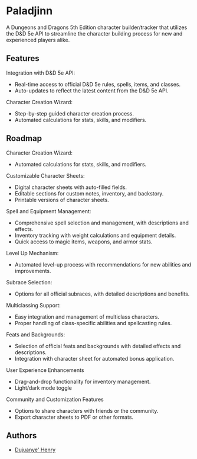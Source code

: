 
# Paladjinn
A Dungeons and Dragons 5th Edition character builder/tracker that utilizes the D&D 5e API to streamline the character building process for new and experienced players alike.


## Features

Integration with D&D 5e API:
- Real-time access to official D&D 5e rules, spells, items, and classes.
- Auto-updates to reflect the latest content from the D&D 5e API.

Character Creation Wizard:
- Step-by-step guided character creation process.
- Automated calculations for stats, skills, and modifiers.



## Roadmap
Character Creation Wizard:
- Automated calculations for stats, skills, and modifiers.

Customizable Character Sheets:
- Digital character sheets with auto-filled fields. 
- Editable sections for custom notes, inventory, and backstory.
- Printable versions of character sheets.

Spell and Equipment Management:
- Comprehensive spell selection and management, with descriptions and effects.
- Inventory tracking with weight calculations and equipment details.
- Quick access to magic items, weapons, and armor stats.

Level Up Mechanism:
- Automated level-up process with recommendations for new abilities and improvements.

Subrace Selection:
- Options for all official subraces, with detailed descriptions and benefits.

Multiclassing Support:
- Easy integration and management of multiclass characters.
- Proper handling of class-specific abilities and spellcasting rules.

Feats and Backgrounds:
- Selection of official feats and backgrounds with detailed effects and descriptions.
- Integration with character sheet for automated bonus application.

User Experience Enhancements
- Drag-and-drop functionality for inventory management.
- Light/dark mode toggle

Community and Customization Features
- Options to share characters with friends or the community.
- Export character sheets to PDF or other formats.


## Authors

- [Dujuanye' Henry](https://github.com/dhenry827)

